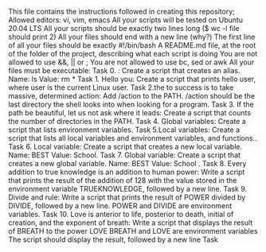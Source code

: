This file contains the instructions followed in creating this repository;
Allowed editors: vi, vim, emacs
All your scripts will be tested on Ubuntu 20.04 LTS
All your scripts should be exactly two lines long ($ wc -l file should print 2)
All your files should end with a new line (why?)
The first line of all your files should be exactly #!/bin/bash
A README.md file, at the root of the folder of the project, describing what each script is doing
You are not allowed to use &&, || or ;
You are not allowed to use bc, sed or awk
All your files must be executable:
Task 0. <o>: Create a script that creates an alias.
	Name: ls
	Value: rm *
Task 1. Hello you: Create a script that prints hello user, where user is the current Linux user.
Task 2.the to success is to take massive, determined action: Add /action to the PATH. /action should be the last directory the shell looks into when looking for a program.
Task 3. If the path be beautiful, let us not ask where it leads: Create a script that counts the number of directories in the PATH.
Task 4. Global variables: Create a script that lists environment variables.
Task 5.Local variables: Create a script that lists all local variables and environment variables, and functions..
Task 6. Local variable: Create a script that creates a new local variable.
	Name: BEST
	Value: School.
Task 7. Global variable: Create a script that creates a new global variable.
	Name: BEST
	Value: School  .
Task 8. Every addition to true knowledge is an addition to human power: Write a script that prints the result of the addition of 128 with the value stored in the environment variable TRUEKNOWLEDGE, followed by a new line.
Task 9. Divide and rule: Write a script that prints the result of POWER divided by DIVIDE, followed by a new line.
	POWER and DIVIDE are environment variables.
Task 10. Love is anterior to life, posterior to death, initial of creation, and the exponent of breath: Write a script that displays the result of BREATH to the power LOVE
	BREATH and LOVE are environment variables
	The script should display the result, followed by a new line
Task  
